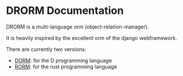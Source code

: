 # DRORM Documentation

DRORM is a multi-language orm (object-relation-manager).

It is heavily inspired by the excellent orm of the django webframework.

There are currently two versions:

- [DORM](dorm/): for the D programming language
- [RORM](rorm/getting_started): for the rust programming language